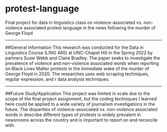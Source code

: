 # protest-language
Final project for data in linguistics class on violence-associated vs. non-violence associated protest language in the news following the murder of George Floyd
***

##General Information
This research was conducted for the Data in Linguistics Course (LING 460) at UNC-Chapel Hill in the Spring 2022 by partners Susie Webb and Claire Bradley. The paper seeks to investigate the prevalence of violence and non-violence associated words when reporting on Black Lives Matter protests in the immediate wake of the murder of George Floyd in 2020. The researches uses web scraping techniques, regular expression, and r data analysis techniques.

***

##Future Study/Application
This project was limited in scale due to the scope of the final project assignment, but the coding techniques I learned here could be applied to a wide variety of journalism investigations in the future. The disparities of violence-associated vs. non-violence associated words in describe different types of protests is widely prevalent in newsrooms across the country and is important to report on and reconcile with.
